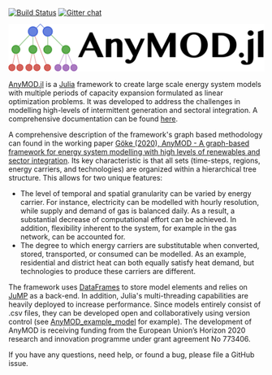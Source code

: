 [![Build Status](https://travis-ci.org/leonardgoeke/AnyMOD.jl.svg?branch=master)](https://travis-ci.org/leonardgoeke/AnyMOD.jl)
[![Gitter chat](https://badges.gitter.im/leonardgoeke/AnyMOD.jl.png)](https://gitter.im/AnyMOD.jl/community "Gitter chat")

<img src="docs/src/assets/schriftzug_plus_logo.png" alt="logo" width="950px"/>


[AnyMOD.jl](https://github.com/leonardgoeke/AnyMOD.jl) is a [Julia](https://julialang.org/) framework to create large scale energy system models with multiple periods of capacity expansion formulated as linear optimization problems. It was developed to address the challenges in modelling high-levels of intermittent generation and sectoral integration. A comprehensive documentation can be found [here](https://leonardgoeke.github.io/AnyMOD.jl/dev/).

A comprehensive description of the framework's graph based methodology can found in the working paper [Göke (2020), AnyMOD - A graph-based framework for energy system modelling with high levels of renewables and sector integration](https://arxiv.org/abs/2004.10184). Its key characteristic is that all sets (time-steps, regions, energy carriers, and technologies) are organized within a hierarchical tree structure. This allows for two unique features:
* The level of temporal and spatial granularity can be varied by energy carrier. For instance, electricity can be modelled with hourly resolution, while supply and demand of gas is balanced daily. As a result, a substantial decrease of computational effort can be achieved. In addition, flexibility inherent to the system, for example in the gas network, can be accounted for.
* The degree to which energy carriers are substitutable when converted, stored, transported, or consumed can be modelled. As an example, residential and district heat can both equally satisfy heat demand, but technologies to produce these carriers are different.

The framework uses [DataFrames](https://juliadata.github.io/DataFrames.jl/stable/) to store model elements and relies on [JuMP](https://github.com/JuliaOpt/JuMP.jl) as a back-end. In addition, Julia's multi-threading capabilities are heavily deployed to increase performance. Since models entirely consist of .csv files, they can be developed open and collaboratively using version control (see [AnyMOD_example_model](https://github.com/leonardgoeke/AnyMOD_example_model) for example). The development of AnyMOD is receiving funding from the European Union’s Horizon 2020 research and innovation programme under grant agreement No 773406.

If you have any questions, need help, or found a bug, please file a GitHub issue.
